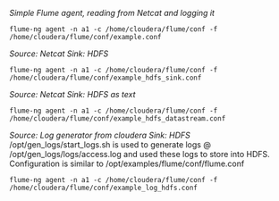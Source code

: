 *Simple Flume agent, reading from Netcat and logging it*
```
flume-ng agent -n a1 -c /home/cloudera/flume/conf -f /home/cloudera/flume/conf/example.conf
```
*Source: Netcat Sink: HDFS*
```
flume-ng agent -n a1 -c /home/cloudera/flume/conf -f /home/cloudera/flume/conf/example_hdfs_sink.conf
```
*Source: Netcat Sink: HDFS as text*
```
flume-ng agent -n a1 -c /home/cloudera/flume/conf -f /home/cloudera/flume/conf/example_hdfs_datastream.conf
```
*Source: Log generator from cloudera Sink: HDFS*
/opt/gen_logs/start_logs.sh is used to generate logs @ /opt/gen_logs/logs/access.log and used these logs to store into HDFS. Configuration is similar to /opt/examples/flume/conf/flume.conf
```
flume-ng agent -n a1 -c /home/cloudera/flume/conf -f /home/cloudera/flume/conf/example_log_hdfs.conf
```

